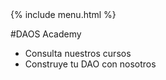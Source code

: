 <link rel="stylesheet" href="/assets/css/styles.css">
{% include menu.html %}

#DAOS Academy

* Consulta nuestros cursos
* Construye tu DAO con nosotros
